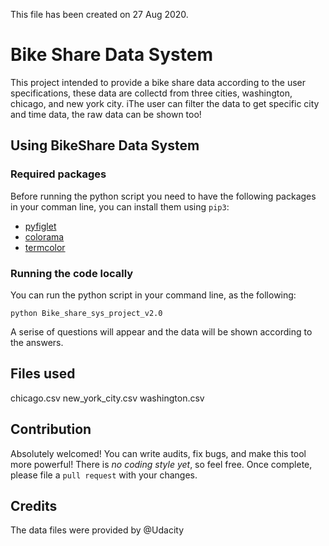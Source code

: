 This file has been created on 27 Aug 2020.

# Bike Share Data System
This project intended to provide a bike share data according to the user specifications, these data are collectd from three cities, washington, chicago, and new york city.
iThe user can filter the data to get specific city and time data, the raw data can be shown too!

## Using BikeShare Data System
### Required packages
Before running the python script you need to have the following packages in your comman line, you can install them using `pip3`:
* [pyfiglet](https://pypi.org/project/pyfiglet/0.7/)
* [colorama](https://pypi.org/project/colorama/)
* [termcolor](https://pypi.org/project/termcolor2/)

### Running the code locally
You can run the python script in your command line, as the following:
```
python Bike_share_sys_project_v2.0
```
A serise of questions will appear and the data will be shown according to the answers.

## Files used
chicago.csv
new_york_city.csv
washington.csv

## Contribution
Absolutely welcomed!
You can write audits, fix bugs, and make this tool more powerful!
There is _no coding style yet_, so feel free.
Once complete, please file a `pull request` with your changes.
## Credits
The data files were provided by @Udacity

